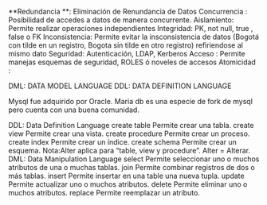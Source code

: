 **Redundancia **: Eliminación de Renundancia de Datos
Concurrencia : Posibilidad de accedes a datos de manera concurrente.
Aislamiento: Permite realizar operaciones independientes
Integridad: PK, not null, true , false o FK
Inconsistencia: Permite evitar la insconsistencia de datos (Bogotá con tilde en un registro, Bogota sin tilde en otro registro) refiriendose al mismo dato
Seguridad: Autenticación, LDAP, Kerberos
Acceso : Permite manejas esquemas de seguridad, ROLES ó noveles de accesos
Atomicidad :

DML: DATA MODEL LANGUAGE
DDL: DATA DEFINITION LANGUAGE

Mysql fue adquirido por Oracle. Maria db es una especie de fork de mysql pero cuenta con una buena comunidad.



DDL: Data Definition Language
create table Permite crear una tabla.
create view Permite crear una vista.
create procedure Permite crear un proceso.
create index Permite crear un índice.
create schema Permite crear un esquema.
Nota:Alter aplica para “table, view y procedure”. Alter = Alterar.
DML: Data Manipulation Language
select Permite seleccionar uno o muchos atributos de una o muchas tablas.
join Permite combinar registros de dos o más tablas.
insert Permite insertar en una table una nueva tupla.
update Permite actualizar uno o muchos atributos.
delete Permite eliminar uno o muchos atributos.
replace Permite reemplazar un atributo.
